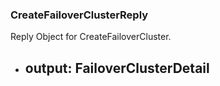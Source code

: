 ### CreateFailoverClusterReply
Reply Object for CreateFailoverCluster.

- output: FailoverClusterDetail
  - 
